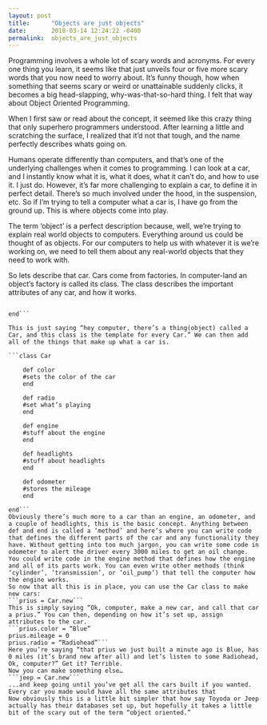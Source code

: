 ```yaml
---
layout: post
title:      "Objects are just objects"
date:       2018-03-14 12:24:22 -0400
permalink:  objects_are_just_objects
---
```



Programming involves a whole lot of scary words and acronyms. For every one thing you learn, it seems like that just unveils four or five more scary words that you now need to worry about. It’s funny though, how when something that seems scary or weird or unattainable suddenly clicks, it becomes a big head-slapping, why-was-that-so-hard thing. I felt that way about Object Oriented Programming.

When I first saw or read about the concept, it seemed like this crazy thing that only superhero programmers understood. After learning a little and scratching the surface, I realized that it’d not that tough, and the name perfectly describes whats going on.

Humans operate differently than computers, and that’s one of the underlying challenges when it comes to programming. I can look at a car, and I instantly know what it is, what it does, what it can’t do, and how to use it. I just do. However, it’s far more challenging to explain a car, to define it in perfect detail. There’s so much involved under the hood, in the suspension, etc. So if I’m trying to tell a computer what a car is, I have go from the ground up. This is where objects come into play.

The term ‘object’ is a perfect description because, well, we’re trying to explain real world objects to computers. Everything around us could be thought of as objects. For our computers to help us with whatever it is we’re working on, we need to tell them about any real-world objects that they need to work with.

So lets describe that car. Cars come from factories. In computer-land an object’s factory is called its class. The class describes the important attributes of any car, and how it works.

```class Car

end```

This is just saying “hey computer, there’s a thing(object) called a Car, and this class is the template for every Car.” We can then add all of the things that make up what a car is.

```class Car

	def color
	#sets the color of the car
	end

	def radio
	#set what’s playing
	end	

	def engine
	#stuff about the engine
	end

	def headlights
	#stuff about headlights
	end

	def odometer
	#stores the mileage
	end

end``` 
Obviously there’s much more to a car than an engine, an odometer, and a couple of headlights, this is the basic concept. Anything between def and end is called a ‘method’ and here’s where you can write code that defines the different parts of the car and any functionality they have. Without getting into too much jargon, you can write some code in odometer to alert the driver every 3000 miles to get an oil change. You could write code in the engine method that defines how the engine and all of its parts work. You can even write other methods (think ‘cylinder’, ‘transmission’, or ‘oil_pump’) that tell the computer how the engine works.
So now that all this is in place, you can use the Car class to make new cars:
```prius = Car.new```
This is simply saying “Ok, computer, make a new car, and call that car a prius.” You can then, depending on how it’s set up, assign attributes to the car.
```prius.color = “Blue”
prius.mileage = 0
prius.radio = “Radiohead”```
Here you’re saying “that prius we just built a minute ago is Blue, has 0 miles (it’s brand new after all) and let’s listen to some Radiohead, Ok, computer?” Get it? Terrible.
Now you can make something else…
```jeep = Car.new```
...and keep going until you’ve get all the cars built if you wanted. Every car you made would have all the same attributes that 
Now obviously this is a little bit simpler that how say Toyoda or Jeep actually has their databases set up, but hopefully it takes a little bit of the scary out of the term “object oriented.”
